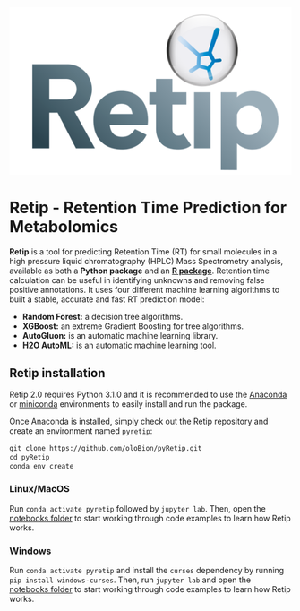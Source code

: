 ![Retip](images/retip_logo.png)

# Retip - Retention Time Prediction for Metabolomics

**Retip** is a tool for predicting Retention Time (RT) for small molecules in a high pressure liquid chromatography (HPLC) Mass Spectrometry analysis, available as both a **Python package** and an [**R package**](https://github.com/olobion/Retip/tree/master). Retention time calculation can be useful in identifying unknowns and removing false positive annotations. It uses four different machine learning algorithms to built a stable, accurate and fast RT prediction model:

- **Random Forest:** a decision tree algorithms.
- **XGBoost:** an extreme Gradient Boosting for tree algorithms.
- **AutoGluon:** is an automatic machine learning library.
- **H2O AutoML:** is an automatic machine learning tool.

## Retip installation

Retip 2.0 requires Python 3.1.0 and it is recommended to use the [Anaconda](https://www.anaconda.com/download/) or [miniconda](https://conda.io/miniconda.html) environments to easily install and run the package.

Once Anaconda is installed, simply check out the Retip repository and create an environment named `pyretip`:

```shell
git clone https://github.com/oloBion/pyRetip.git
cd pyRetip
conda env create
```

### Linux/MacOS

Run `conda activate pyretip` followed by `jupyter lab`. Then, open the [notebooks folder](https://github.com/oloBion/pyRetip/tree/master/notebooks) to start working through code examples to learn how Retip works.

### Windows

Run `conda activate pyretip` and install the `curses` dependency by running `pip install windows-curses`. Then, run `jupyter lab` and open the [notebooks folder](https://github.com/oloBion/pyRetip/tree/master/notebooks) to start working through code examples to learn how Retip works.
